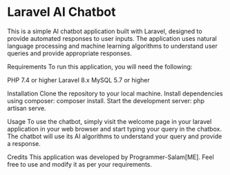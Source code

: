 # Laravel AI Chatbot
This is a simple AI chatbot application built with Laravel, designed to provide automated responses to user inputs. The application uses natural language processing and machine learning algorithms to understand user queries and provide appropriate responses.

Requirements
To run this application, you will need the following:

PHP 7.4 or higher
Laravel 8.x
MySQL 5.7 or higher

Installation
Clone the repository to your local machine.
Install dependencies using composer: composer install.
Start the development server: php artisan serve.

Usage
To use the chatbot, simply visit the welcome page in your laravel application in your web browser and start typing your query in the chatbox. The chatbot will use its AI algorithms to understand your query and provide a response.

Credits
This application was developed by Programmer-Salam[ME]. Feel free to use and modify it as per your requirements.
